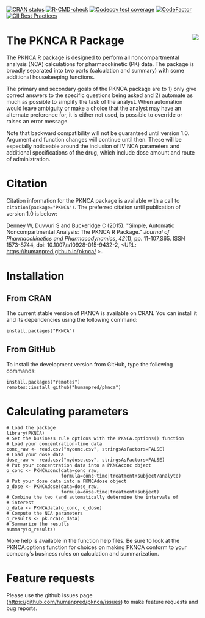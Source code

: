 <!-- badges: start -->
[![CRAN status](https://www.r-pkg.org/badges/version/PKNCA)](https://CRAN.R-project.org/package=PKNCA)
[![R-CMD-check](https://github.com/humanpred/pknca/actions/workflows/R-CMD-check.yaml/badge.svg)](https://github.com/humanpred/pknca/actions/workflows/R-CMD-check.yaml)
[![Codecov test coverage](https://codecov.io/gh/humanpred/pknca/graph/badge.svg)](https://app.codecov.io/gh/humanpred/pknca)
[![CodeFactor](https://www.codefactor.io/repository/github/humanpred/pknca/badge?style=plastic)](https://www.codefactor.io/repository/github/humanpred/pknca)
[![CII Best Practices](https://bestpractices.coreinfrastructure.org/projects/2054/badge)](https://bestpractices.coreinfrastructure.org/projects/2054)
<!-- badges: end -->

The PKNCA R Package <img src="man/figures/pknca-hex.png" align="right" />
=====

The PKNCA R package is designed to perform all noncompartmental
analysis (NCA) calculations for pharmacokinetic (PK) data.  The
package is broadly separated into two parts (calculation and summary)
with some additional housekeeping functions.

The primary and secondary goals of the PKNCA package are to 1) only
give correct answers to the specific questions being asked and 2)
automate as much as possible to simplify the task of the analyst. When
automation would leave ambiguity or make a choice that the analyst may
have an alternate preference for, it is either not used, is possible
to override or raises an error message.

Note that backward compatibility will not be guaranteed until version
1.0.  Argument and function changes will continue until then.  These
will be especially noticeable around the inclusion of IV NCA parameters and additional specifications of the drug, which include dose amount and route of administration.

# Citation

Citation information for the PKNCA package is available with a call to
`citation(package="PKNCA")`.  The preferred citation until publication
of version 1.0 is below:

Denney W, Duvvuri S and Buckeridge C (2015). "Simple, Automatic
Noncompartmental Analysis: The PKNCA R Package." _Journal of
Pharmacokinetics and Pharmacodynamics_, *42*(1), pp. 11-107,S65. ISSN
1573-8744, doi: 10.1007/s10928-015-9432-2, <URL:
https://humanpred.github.io/pknca/ >.

# Installation

## From CRAN

The current stable version of PKNCA is available on CRAN.  You can
install it and its dependencies using the following command:

    install.packages("PKNCA")

## From GitHub

To install the development version from GitHub, type the following commands:

    install.packages("remotes")
    remotes::install_github("humanpred/pknca")

# Calculating parameters

    # Load the package
    library(PKNCA)
    # Set the business rule options with the PKNCA.options() function
    # Load your concentration-time data
    conc_raw <- read.csv("myconc.csv", stringsAsFactors=FALSE)
    # Load your dose data
    dose_raw <- read.csv("mydose.csv", stringsAsFactors=FALSE)
    # Put your concentration data into a PKNCAconc object
    o_conc <- PKNCAconc(data=conc_raw,
                        formula=conc~time|treatment+subject/analyte)
    # Put your dose data into a PKNCAdose object
    o_dose <- PKNCAdose(data=dose_raw,
                        formula=dose~time|treatment+subject)
    # Combine the two (and automatically determine the intervals of
    # interest
    o_data <- PKNCAdata(o_conc, o_dose)
    # Compute the NCA parameters
    o_results <- pk.nca(o_data)
    # Summarize the results
    summary(o_results)

More help is available in the function help files. Be sure to look at the PKNCA.options function for choices on making PKNCA conform to your company’s business rules on calculation and summarization.

# Feature requests

Please use the github issues page
(https://github.com/humanpred/pknca/issues) to make feature requests
and bug reports.
